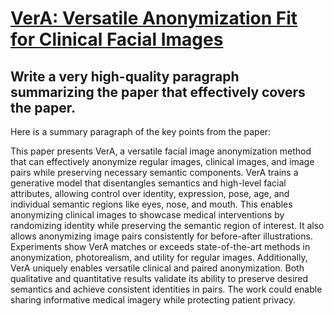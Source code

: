 # [VerA: Versatile Anonymization Fit for Clinical Facial Images](https://arxiv.org/abs/2312.02124)

## Write a very high-quality paragraph summarizing the paper that effectively covers the paper.

 Here is a summary paragraph of the key points from the paper:

This paper presents VerA, a versatile facial image anonymization method that can effectively anonymize regular images, clinical images, and image pairs while preserving necessary semantic components. VerA trains a generative model that disentangles semantics and high-level facial attributes, allowing control over identity, expression, pose, age, and individual semantic regions like eyes, nose, and mouth. This enables anonymizing clinical images to showcase medical interventions by randomizing identity while preserving the semantic region of interest. It also allows anonymizing image pairs consistently for before-after illustrations. Experiments show VerA matches or exceeds state-of-the-art methods in anonymization, photorealism, and utility for regular images. Additionally, VerA uniquely enables versatile clinical and paired anonymization. Both qualitative and quantitative results validate its ability to preserve desired semantics and achieve consistent identities in pairs. The work could enable sharing informative medical imagery while protecting patient privacy.
